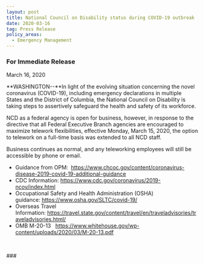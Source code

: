 ```yaml
---
layout: post
title: National Council on Disability status during COVID-19 outbreak
date: 2020-03-16
tag: Press Release
policy_areas:
  - Emergency Management
---
```

### For Immediate Release

March 16, 2020

**WASHINGTON--**In light of the evolving situation concerning the novel coronavirus (COVID-19), including emergency declarations in multiple States and the District of Columbia, the National Council on Disability is taking steps to assertively safeguard the health and safety of its workforce.

NCD as a federal agency is open for business, however, in response to the directive that all Federal Executive Branch agencies are encouraged to maximize telework flexibilities, effective Monday, March 15, 2020, the option to telework on a full-time basis was extended to all NCD staff.

Business continues as normal, and any teleworking employees will still be accessible by phone or email.  

* Guidance from OPM:  <https://www.chcoc.gov/content/coronavirus-disease-2019-covid-19-additional-guidance>
* CDC Information: <https://www.cdc.gov/coronavirus/2019-ncov/index.html>
* Occupational Safety and Health Administration (OSHA) guidance: <https://www.osha.gov/SLTC/covid-19/>
* Overseas Travel Information: <https://travel.state.gov/content/travel/en/traveladvisories/traveladvisories.html/>
* OMB M-20-13   <https://www.whitehouse.gov/wp-content/uploads/2020/03/M-20-13.pdf>

 

\###
